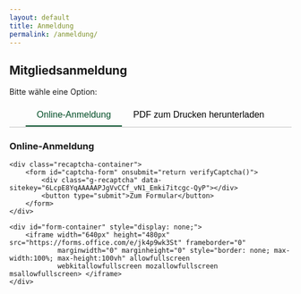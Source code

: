 ```yaml
---
layout: default
title: Anmeldung
permalink: /anmeldung/
---
```


## Mitgliedsanmeldung

Bitte wähle eine Option:

<div class="tab-container">
    <button class="tab-button active" onclick="showTab('form-tab')">Online-Anmeldung</button>
    <button class="tab-button" onclick="showTab('download-tab')">PDF zum Drucken herunterladen</button>
</div>

<!-- Tab-Inhalt -->
<div id="form-tab" class="tab-content active">
    <h3>Online-Anmeldung</h3>
    <script src="https://www.google.com/recaptcha/api.js" async defer></script>

    <div class="recaptcha-container">
        <form id="captcha-form" onsubmit="return verifyCaptcha()">
            <div class="g-recaptcha" data-sitekey="6LcpE8YqAAAAAPJgVvCCf_vN1_Emki7itcgc-QyP"></div>
            <button type="submit">Zum Formular</button>
        </form>
    </div>  

    <div id="form-container" style="display: none;">
        <iframe width="640px" height="480px" src="https://forms.office.com/e/jk4p9wk3St" frameborder="0"
                marginwidth="0" marginheight="0" style="border: none; max-width:100%; max-height:100vh" allowfullscreen
                webkitallowfullscreen mozallowfullscreen msallowfullscreen> </iframe>
    </div>
</div>

<div id="download-tab" class="tab-content">
    <h3>Anmeldeformular herunterladen</h3>
    <p>
        Hier kannst du das Anmeldeformular als PDF herunterladen
    </p>
    <p>
        Drucke es aus, fülle es aus und schicke es an die Vereinsadresse:
    </p>
    <p><strong>Vereinsadresse:</strong> Teststrasse 1, 56727 Mayen</p>

    <p>
        Oder gebe es einfach beim nächsten Training ab!
    </p>

    <a href="/assets/pdf/Beitrittserklaerung-SEPA_Hockey-ab-2022.pdf" download class="download-link">Anmeldeformular herunterladen (PDF)</a>
</div>

<script>
    function verifyCaptcha() {
        const captchaResponse = grecaptcha.getResponse();
        if (captchaResponse.length === 0) {
            alert('Bitte lösen Sie das CAPTCHA, um fortzufahren.');
            return false;
        } else {
            document.getElementById('captcha-form').style.display = 'none';
            document.getElementById('form-container').style.display = 'block';
            return false; 
        }
    }

    // Tabs umschalten
    function showTab(tabId) {
        // Alle Tabs verstecken
        document.querySelectorAll('.tab-content').forEach(tab => {
            tab.classList.remove('active');
        });

        // Alle Buttons inaktiv machen
        document.querySelectorAll('.tab-button').forEach(button => {
            button.classList.remove('active');
        });

        // Ausgewählten Tab und Button aktivieren
        document.getElementById(tabId).classList.add('active');
        event.target.classList.add('active');
    }
</script>

<style>
    .tab-container {
        display: flex;
        justify-content: center; /* Zentriert die Tabs horizontal */
        margin-bottom: 20px;
        border-bottom: 2px solid #ddd;
        border-bottom: 2px solid #ddd;
    }

    .tab-button {
        text-align: center; /* Zentriert den Text in den Tabs */
        padding: 10px 20px;
        cursor: pointer;
        border: none;
        background: none;
        font-size: 16px;
        border-bottom: 2px solid transparent;
        transition: border-bottom 0.3s;
    }

    .tab-button.active {
        border-bottom: 2px solid #004d26; /* Dunkelgrün */
        color: #004d26;
    }

    .tab-content {
        display: none;
    }

    .tab-content.active {
        display: block;
    }

    .download-link {
        color: #004d26;
        font-weight: bold;
        text-decoration: none;
    }

    .download-link:hover {
        text-decoration: underline;
    }
</style>
